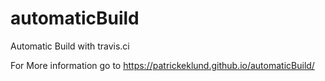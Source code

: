 # automaticBuild

Automatic Build with travis.ci

For More information go to https://patrickeklund.github.io/automaticBuild/
